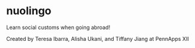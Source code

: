 # nuolingo
Learn social customs when going abroad!

Created by Teresa Ibarra, Alisha Ukani, and Tiffany Jiang at PennApps XII
